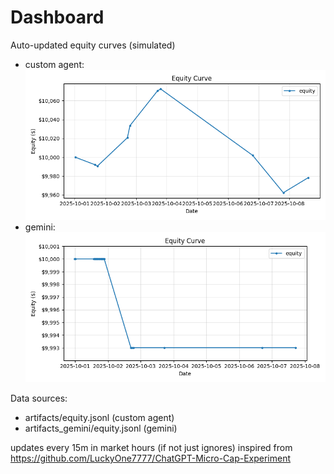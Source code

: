 # Dashboard

Auto-updated equity curves (simulated)

- custom agent: ![Equity Curve](artifacts/equity.png?v=50410bd)
- gemini: ![Equity Curve (Gemini)](artifacts_gemini/equity.png?v=50410bd)

Data sources:
- artifacts/equity.jsonl (custom agent)
- artifacts_gemini/equity.jsonl (gemini)

updates every 15m in market hours (if not just ignores)
inspired from https://github.com/LuckyOne7777/ChatGPT-Micro-Cap-Experiment